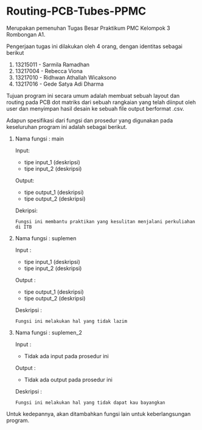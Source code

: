 # Routing-PCB-Tubes-PPMC
Merupakan pemenuhan Tugas Besar Praktikum PMC Kelompok 3 Rombongan A1.

Pengerjaan tugas ini dilakukan oleh 4 orang, dengan identitas sebagai berikut


1.  13215011 - Sarmila Ramadhan
2.  13217004 - Rebecca Viona
3.  13217010 - Ridhwan Athallah Wicaksono
4.  13217016 - Gede Satya Adi Dharma

Tujuan program ini secara umum adalah membuat sebuah layout dan routing pada PCB dot matriks dari sebuah rangkaian yang telah diinput oleh user dan menyimpan hasil desain ke sebuah file output berformat .csv.

Adapun spesifikasi dari fungsi dan prosedur yang digunakan pada keseluruhan program ini adalah sebagai berikut.

1.  Nama fungsi : main

    Input: 
    - tipe input_1 (deskripsi)
    - tipe input_2 (deskripsi)
    
    Output: 
    - tipe output_1 (deskripsi)    
    - tipe output_2 (deskripsi)
    
    Dekripsi: 
    
        Fungsi ini membantu praktikan yang kesulitan menjalani perkuliahan di ITB
    
2.  Nama fungsi : suplemen

    Input : 
    
    - tipe input_1 (deskripsi)    
    - tipe input_2 (deskripsi)
    
    Output : 
    
    - tipe output_1 (deskripsi)    
    - tipe output_2 (deskripsi)
    
    Deskripsi : 
    
        Fungsi ini melakukan hal yang tidak lazim
    
3.  Nama fungsi : suplemen_2

    Input : 
    
    - Tidak ada input pada prosedur ini
    
    Output : 
    
    - Tidak ada output pada prosedur ini
    
    Deskripsi : 
    
        Fungsi ini melakukan hal yang tidak dapat kau bayangkan
    
Untuk kedepannya, akan ditambahkan fungsi lain untuk keberlangsungan program.
